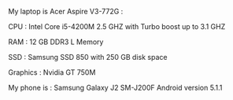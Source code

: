 My laptop is Acer Aspire V3-772G :

CPU      : Intel Core i5-4200M 2.5 GHZ with Turbo boost up to 3.1 GHZ

RAM      : 12 GB DDR3 L Memory

SSD      : Samsung SSD 850 with 250 GB disk space

Graphics : Nvidia GT 750M

My phone is : Samsung Galaxy J2 SM-J200F Android version 5.1.1